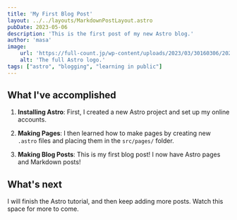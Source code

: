 ```yaml
---
title: 'My First Blog Post'
layout: ../../layouts/MarkdownPostLayout.astro
pubDate: 2023-05-06
description: 'This is the first post of my new Astro blog.'
author: 'masa'
image:
    url: 'https://full-count.jp/wp-content/uploads/2023/03/30160306/20230330_kyoda2_ay.jpg' 
    alt: 'The full Astro logo.'
tags: ["astro", "blogging", "learning in public"]
---
```


## What I've accomplished

1. **Installing Astro**: First, I created a new Astro project and set up my online accounts.

2. **Making Pages**: I then learned how to make pages by creating new `.astro` files and placing them in the `src/pages/` folder.

3. **Making Blog Posts**: This is my first blog post! I now have Astro pages and Markdown posts!

## What's next

I will finish the Astro tutorial, and then keep adding more posts. Watch this space for more to come.
